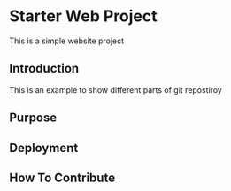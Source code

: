 # Starter Web Project

This is a simple website project

## Introduction

This is an example to show different parts of git repostiroy

## Purpose

## Deployment

## How To Contribute